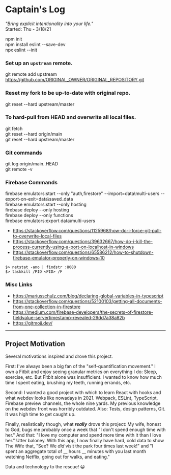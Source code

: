 # Captain's Log
*"Bring explicit intentionality into your life."* \
Started: Thu - 3/18/21

npm init \
npm install eslint --save-dev \
npx eslint --init

### Set up an `upstream` remote.
git remote add upstream https://github.com/ORIGINAL_OWNER/ORIGINAL_REPOSITORY.git

### Reset my fork to be up-to-date with original repo.
git reset --hard upstream/master

### To hard-pull from HEAD and overwrite all local files.
git fetch \
git reset --hard origin/main \
git reset --hard upstream/master

### Git commands
git log origin/main..HEAD \
git remote -v

### Firebase Commands
firebase emulators:start --only "auth,firestore" --import=data\multi-users --export-on-exit=data\saved_data \
firebase emulators:start --only hosting \
firebase deploy --only hosting \
firebase deploy --only functions \
firebase emulators:export data\multi-users

- https://stackoverflow.com/questions/1125968/how-do-i-force-git-pull-to-overwrite-local-files
- https://stackoverflow.com/questions/39632667/how-do-i-kill-the-process-currently-using-a-port-on-localhost-in-windows
- https://stackoverflow.com/questions/65586212/how-to-shutdown-firebase-emulator-properly-on-windows-10

```shell
$> netstat -ano | findstr :8080
$> taskkill /PID <PID> /F
```

### Misc Links
- https://mariusschulz.com/blog/declaring-global-variables-in-typescript
- https://stackoverflow.com/questions/52100103/getting-all-documents-from-one-collection-in-firestore
- https://medium.com/firebase-developers/the-secrets-of-firestore-fieldvalue-servertimestamp-revealed-29dd7a38a82b
- https://gitmoji.dev/

---

## Project Motivation
Several motivations inspired and drove this project.

First: I've always been a big fan of the "self-quantification movement." I own a Fitbit and enjoy seeing granular metrics on everything I do: Sleep, exercise, etc. But Fitbit alone was insufficient. I wanted to know how much time I spent eating, brushing my teeth, running errands, etc.

Second: I wanted a good project with which to learn React with hooks and what webdev looks like nowadays in 2021. Webpack, ESLint, TypeScript, Firebase preview channels, the whole nine yards. My previous knowledge on the webdev front was horribly outdated. Also: Tests, design patterns, Git. It was high time to get caught up.

Finally, realistically though, what ***really*** drove this project: My wife, honest to God, bugs me probably once a week that "I don't spend enough time with her." And that: "I love my computer and spend more time with it than I love her."  Utter baloney.  With this app, I now finally have hard, cold data to show The Wife that, "See? We *did* visit the park four times last week!" and "I spent an aggregate total of __ hours __ minutes with you last month watching Netflix, going out for walks, and eating."

Data and technology to the rescue! 😀